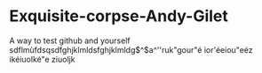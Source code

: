 # Exquisite-corpse-Andy-Gilet
A way to test github and yourself 
sdflmùfdsqsdfghjklmldsfghjklmldg$^$a^''ruk"gour"é   ior'éeiou"eéz   ikéiuolké"e ziuoljk